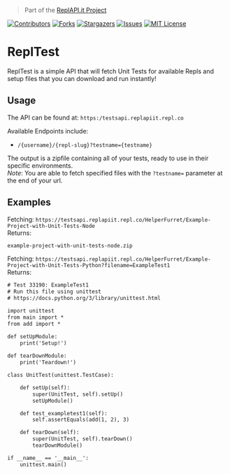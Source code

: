 > Part of the [ReplAPI.it Project](https://replit.com/@ReplAPIit)

[![Contributors][contributors-shield]][contributors-url]
[![Forks][forks-shield]][forks-url]
[![Stargazers][stars-shield]][stars-url]
[![Issues][issues-shield]][issues-url]
[![MIT License][license-shield]][license-url]


# ReplTest
ReplTest is a simple API that will fetch Unit Tests for available Repls and setup files that you can download and run instantly!

## Usage
The API can be found at:
`https:/testsapi.replapiit.repl.co`

Available Endpoints include:
* `/{username}/{repl-slug}?testname={testname}`

The output is a zipfile containing all of your tests, ready to use in their specific environments.  
*Note*: You are able to fetch specified files with the `?testname=` parameter at the end of your url.

## Examples
Fetching: `https://testsapi.replapiit.repl.co/HelperFurret/Example-Project-with-Unit-Tests-Node`  
Returns:
```txt
example-project-with-unit-tests-node.zip
```

Fetching: `https://testsapi.replapiit.repl.co/HelperFurret/Example-Project-with-Unit-Tests-Python?filename=ExampleTest1`  
Returns:
```txt
# Test 33190: ExampleTest1
# Run this file using unittest
# https://docs.python.org/3/library/unittest.html

import unittest
from main import *
from add import *

def setUpModule:
	print('Setup!')
	
def tearDownModule:
	print('Teardown!')

class UnitTest(unittest.TestCase):

	def setUp(self):
		super(UnitTest, self).setUp()
		setUpModule()

	def test_exampletest1(self):
		self.assertEquals(add(1, 2), 3)

	def tearDown(self):
		super(UnitTest, self).tearDown()
		tearDownModule()

if __name__ == '__main__':
    unittest.main()
```

[contributors-shield]: https://img.shields.io/github/contributors/ReplAPI-it/ReplTests.svg?style=for-the-badge
[contributors-url]: https://github.com/ReplAPI-it/ReplTests/graphs/contributors
[forks-shield]: https://img.shields.io/github/forks/ReplAPI-it/ReplTests.svg?style=for-the-badge
[forks-url]: https://github.com/ReplAPI-it/ReplTests/network/members
[stars-shield]: https://img.shields.io/github/stars/ReplAPI-it/ReplTests.svg?style=for-the-badge
[stars-url]: https://github.com/ReplAPI-it/ReplTests/stargazers
[issues-shield]: https://img.shields.io/github/issues/ReplAPI-it/ReplTests.svg?style=for-the-badge
[issues-url]: https://github.com/ReplAPI-it/ReplTests/issues
[license-shield]: https://img.shields.io/github/license/ReplAPI-it/ReplTests.svg?style=for-the-badge
[license-url]: https://github.com/ReplAPI-it/ReplTests/blob/master/LICENSE.txt
